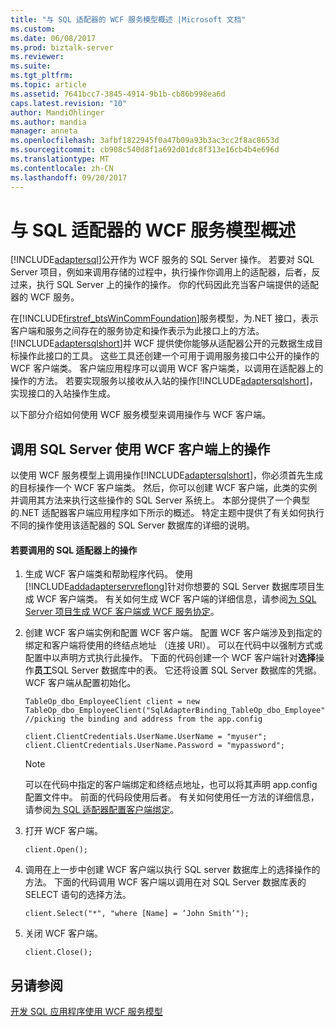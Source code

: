 ```yaml
---
title: "与 SQL 适配器的 WCF 服务模型概述 |Microsoft 文档"
ms.custom: 
ms.date: 06/08/2017
ms.prod: biztalk-server
ms.reviewer: 
ms.suite: 
ms.tgt_pltfrm: 
ms.topic: article
ms.assetid: 7641bcc7-3845-4914-9b1b-cb86b998ea6d
caps.latest.revision: "10"
author: MandiOhlinger
ms.author: mandia
manager: anneta
ms.openlocfilehash: 3afbf1822945f0a47b09a93b3ac3cc2f8ac8653d
ms.sourcegitcommit: cb908c540d8f1a692d01dc8f313e16cb4b4e696d
ms.translationtype: MT
ms.contentlocale: zh-CN
ms.lasthandoff: 09/20/2017
---
```

# <a name="overview-of-the-wcf-service-model-with-the-sql-adapter"></a>与 SQL 适配器的 WCF 服务模型概述
[!INCLUDE[adaptersql](../../includes/adaptersql-md.md)]公开作为 WCF 服务的 SQL Server 操作。 若要对 SQL Server 项目，例如来调用存储的过程中，执行操作你调用上的适配器，后者，反过来，执行 SQL Server 上的操作的操作。 你的代码因此充当客户端提供的适配器的 WCF 服务。  
  
 在[!INCLUDE[firstref_btsWinCommFoundation](../../includes/firstref-btswincommfoundation-md.md)]服务模型，为.NET 接口，表示客户端和服务之间存在的服务协定和操作表示为此接口上的方法。 [!INCLUDE[adaptersqlshort](../../includes/adaptersqlshort-md.md)]并 WCF 提供使你能够从适配器公开的元数据生成目标操作此接口的工具。 这些工具还创建一个可用于调用服务接口中公开的操作的 WCF 客户端类。 客户端应用程序可以调用 WCF 客户端类，以调用在适配器上的操作的方法。 若要实现服务以接收从入站的操作[!INCLUDE[adaptersqlshort](../../includes/adaptersqlshort-md.md)]，实现接口的入站操作生成。  
  
 以下部分介绍如何使用 WCF 服务模型来调用操作与 WCF 客户端。  
  
## <a name="invoking-operations-on-the-sql-server-with-a-wcf-client"></a>调用 SQL Server 使用 WCF 客户端上的操作  
 以使用 WCF 服务模型上调用操作[!INCLUDE[adaptersqlshort](../../includes/adaptersqlshort-md.md)]，你必须首先生成的目标操作一个 WCF 客户端类。 然后，你可以创建 WCF 客户端，此类的实例并调用其方法来执行这些操作的 SQL Server 系统上。 本部分提供了一个典型的.NET 适配器客户端应用程序如下所示的概述。 特定主题中提供了有关如何执行不同的操作使用该适配器的 SQL Server 数据库的详细的说明。  
  
#### <a name="to-invoke-operations-on-the-sql-adapter"></a>若要调用的 SQL 适配器上的操作  
  
1.  生成 WCF 客户端类和帮助程序代码。 使用[!INCLUDE[addadapterservreflong](../../includes/addadapterservreflong-md.md)]针对你想要的 SQL Server 数据库项目生成 WCF 客户端类。 有关如何生成 WCF 客户端的详细信息，请参阅[为 SQL Server 项目生成 WCF 客户端或 WCF 服务协定](../../adapters-and-accelerators/adapter-sql/generate-a-wcf-client-or-wcf-service-contract-for-sql-server-artifacts.md)。  
  
2.  创建 WCF 客户端实例和配置 WCF 客户端。 配置 WCF 客户端涉及到指定的绑定和客户端将使用的终结点地址 （连接 URI）。 可以在代码中以强制方式或配置中以声明方式执行此操作。 下面的代码创建一个 WCF 客户端针对**选择**操作**员工**SQL Server 数据库中的表。 它还将设置 SQL Server 数据库的凭据。 WCF 客户端从配置初始化。  
  
    ```  
    TableOp_dbo_EmployeeClient client = new TableOp_dbo_EmployeeClient("SqlAdapterBinding_TableOp_dbo_Employee"); //picking the binding and address from the app.config  
  
    client.ClientCredentials.UserName.UserName = "myuser";  
    client.ClientCredentials.UserName.Password = "mypassword";  
    ```  
  
    > [!NOTE]
    >  可以在代码中指定的客户端绑定和终结点地址，也可以将其声明 app.config 配置文件中。 前面的代码段使用后者。 有关如何使用任一方法的详细信息，请参阅[为 SQL 适配器配置客户端绑定](../../adapters-and-accelerators/adapter-sql/configure-a-client-binding-for-the-sql-adapter.md)。  
  
3.  打开 WCF 客户端。  
  
    ```  
    client.Open();  
    ```  
  
4.  调用在上一步中创建 WCF 客户端以执行 SQL server 数据库上的选择操作的方法。 下面的代码调用 WCF 客户端以调用在对 SQL Server 数据库表的 SELECT 语句的选择方法。  
  
    ```  
    client.Select("*", "where [Name] = ‘John Smith’");  
    ```  
  
5.  关闭 WCF 客户端。  
  
    ```  
    client.Close();  
    ```  
  
## <a name="see-also"></a>另请参阅  
[开发 SQL 应用程序使用 WCF 服务模型](../../adapters-and-accelerators/adapter-sql/develop-sql-applications-using-the-wcf-service-model.md)